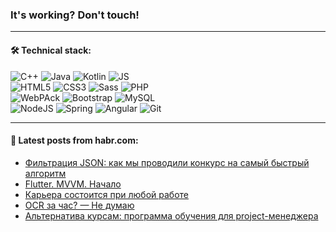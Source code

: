 ### It's working? Don't touch!

---

#### 🛠️ Technical stack:

![C++](https://img.shields.io/badge/C++-informational?logo=c%2B%2B&style=flat&logoColor=white&color=9C033A)
![Java](https://img.shields.io/badge/Java-informational?logo=java&style=flat&logoColor=white&color=007396)
![Kotlin](https://img.shields.io/badge/Kotlin-informational?logo=Kotlin&style=flat&logoColor=white&color=0095D5)
![JS](https://img.shields.io/badge/JS-informational?logo=javaScript&style=flat&logoColor=black&color=F7Df1E) <br>
![HTML5](https://img.shields.io/badge/HTML5-informational?logo=html5&style=flat&logoColor=white&color=E34F26)
![CSS3](https://img.shields.io/badge/CSS3-informational?logo=css3&style=flat&logoColor=white&color=157286)
![Sass](https://img.shields.io/badge/Saas-informational?logo=sass&style=flat&logoColor=white&color=hotpink)
![PHP](https://img.shields.io/badge/PHP-informational?logo=php&style=flat&logoColor=white&color=777BB4) <br>
![WebPAck](https://img.shields.io/badge/WebPack-informational?logo=webPack&style=flat&logoColor=white&color=FF6F00)
![Bootstrap](https://img.shields.io/badge/Bootstrap-informational?logo=Bootstrap&style=flat&logoColor=white&color=7952B3)
![MySQL](https://img.shields.io/badge/MySQL-informational?logo=MySQL&style=flat&logoColor=white&color=00f) <br>
![NodeJS](https://img.shields.io/badge/NodeJS-informational?logo=node.js&style=flat&logoColor=white&color=43853D)
![Spring](https://img.shields.io/badge/Spring-informational?logo=Spring&style=flat&logoColor=white&color=0A9EDC)
![Angular](https://img.shields.io/badge/Vue-informational?logo=vue.js&style=flat&logoColor=white&color=red)
![Git](https://img.shields.io/badge/Git-informational?logo=git&style=flat&logoColor=white&color=darkorange)

___

#### 💬 Latest posts from habr.com:

<!-- BLOG-POST-LIST:START -->
- [Фильтрация JSON: как мы проводили конкурс на самый быстрый алгоритм](https://habr.com/ru/post/660229/?utm_source=habrahabr&utm_medium=rss&utm_campaign=660229)
- [Flutter. MVVM. Начало](https://habr.com/ru/post/660411/?utm_source=habrahabr&utm_medium=rss&utm_campaign=660411)
- [Карьера состоится при любой работе](https://habr.com/ru/post/660445/?utm_source=habrahabr&utm_medium=rss&utm_campaign=660445)
- [OCR за час? — Не думаю](https://habr.com/ru/post/660405/?utm_source=habrahabr&utm_medium=rss&utm_campaign=660405)
- [Альтернатива курсам: программа обучения для project-менеджера](https://habr.com/ru/post/660401/?utm_source=habrahabr&utm_medium=rss&utm_campaign=660401)
<!-- BLOG-POST-LIST:END -->
